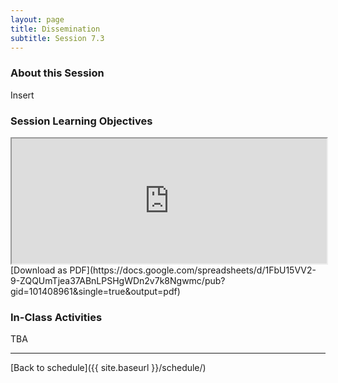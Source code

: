 ```yaml
---
layout: page
title: Dissemination
subtitle: Session 7.3
---
```


### About this Session

Insert

### Session Learning Objectives
<iframe width="100%" height="200" src="https://docs.google.com/spreadsheets/d/1FbU15VV2-9-ZQQUmTjea37ABnLPSHgWDn2v7k8Ngwmc/pubhtml?gid=101408961&amp;single=true&amp;widget=true&amp;headers=false"></iframe>
[Download as PDF](https://docs.google.com/spreadsheets/d/1FbU15VV2-9-ZQQUmTjea37ABnLPSHgWDn2v7k8Ngwmc/pub?gid=101408961&single=true&output=pdf)

### In-Class Activities

TBA

* * *

[Back to schedule]({{ site.baseurl }}/schedule/)